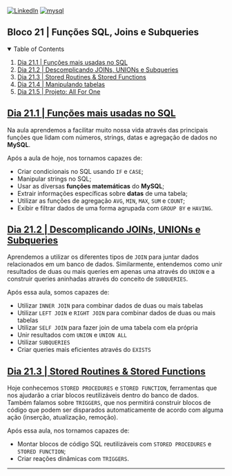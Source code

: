 <!-- PROJECT SHIELDS -->
[![LinkedIn][linkedin-shield]][linkedin-url]
[![mysql][mysql-shield]][mysql-url]

<h2>Bloco 21 | Funções SQL, Joins e Subqueries</h2>

<!-- TABLE OF CONTENTS -->
<details open="open">
  <summary>Table of Contents</summary>
  <ol>
    <li>
      <a href="#dia-21.1">Dia 21.1 | Funções mais usadas no SQL</a>
    </li>
    <li>
      <a href="#dia-21.2">Dia 21.2 | Descomplicando JOINs, UNIONs e Subqueries</a>
    </li>
    <li>
      <a href="#dia-21.3">Dia 21.3 | Stored Routines & Stored Functions</a>
    </li>
    <li>
      <a href="#dia-21.4">Dia 21.4 | Manipulando tabelas</a>
    </li>
    <li>
      <a href="#dia-21.5">Dia 21.5 | Projeto: All For One</a>
    </li>
  </ol>
</details>

<!-- Dia 21.1 | Funções mais usadas no SQL -->
## <a id="dia-21.1" href="21.1">Dia 21.1 | Funções mais usadas no SQL</a>
Na aula aprendemos a facilitar muito nossa vida através das principais funções que lidam com números, strings, datas e agregação de dados no **MySQL**.

Após a aula de hoje, nos tornamos capazes de:
- Criar condicionais no SQL usando `IF` e `CASE`;
- Manipular strings no SQL;
- Usar as diversas **funções matemáticas** do **MySQL**;
- Extrair informações específicas sobre **datas** de uma tabela;
- Utilizar as funções de agregação `AVG`, `MIN`, `MAX`, `SUM` e `COUNT`;
- Exibir e filtrar dados de uma forma agrupada com `GROUP BY` e `HAVING`.

<!-- Dia 21.2 | Descomplicando JOINs, UNIONs e Subqueries -->
## <a id="dia-21.2" href="21.2">Dia 21.2 | Descomplicando JOINs, UNIONs e Subqueries</a>
Aprendemos a utilizar os diferentes tipos de `JOIN` para juntar dados relacionados em um banco de dados. Similarmente, entendemos como unir resultados de duas ou mais queries em apenas uma através do `UNION` e a construir queries aninhadas através do conceito de `SUBQUERIES`.

Após essa aula, somos capazes de:
- Utilizar `INNER JOIN` para combinar dados de duas ou mais tabelas
- Utilizar `LEFT JOIN` e `RIGHT JOIN` para combinar dados de duas ou mais tabelas
- Utilizar `SELF JOIN` para fazer join de uma tabela com ela própria
- Unir resultados com `UNION` e `UNION ALL`
- Utilizar `SUBQUERIES`
- Criar queries mais eficientes através do `EXISTS`


<!-- Dia 21.3 | Stored Routines & Stored Functions -->
## <a id="dia-21.3" href="21.3">Dia 21.3 | Stored Routines & Stored Functions</a>
Hoje conhecemos `STORED PROCEDURES` e `STORED FUNCTION`, ferramentas que nos ajudarão a criar blocos reutilizáveis dentro do banco de dados. Também falamos sobre `TRIGGERS`, que nos permitirá construir blocos de código que podem ser disparados automaticamente de acordo com alguma ação (inserção, atualização, remoção).

Após essa aula, nos tornamos capazes de:
- Montar blocos de código SQL reutilizáveis com `STORED PROCEDURES` e `STORED FUNCTION`;
- Criar reações dinâmicas com `TRIGGERS`.

---

<!-- MARKDOWN LINKS & IMAGES -->
[linkedin-shield]: https://img.shields.io/badge/-LinkedIn-black.svg?style=for-the-badge&logo=linkedin&colorB=555
[linkedin-url]: https://linkedin.com/in/rafaelgeronimo

[mysql-shield]: https://img.shields.io/badge/mysql-%2300f.svg?style=for-the-badge&logo=mysql&logoColor=white
[mysql-url]: https://www.mysql.com/
